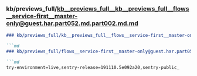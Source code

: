 ### kb/previews_full/kb__previews_full__kb__previews_full__flows__service-first__master-only@guest.har.part052.md.part002.md.md

```md
### kb/previews_full/kb__previews_full__flows__service-first__master-only@guest.har.part052.md.part002.md

```md
### kb/previews_full/flows__service-first__master-only@guest.har.part052.md (part 002)

```md
try-environment=live,sentry-release=191110.5e092a20,sentry-public_
```

```

```

```
